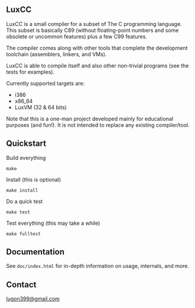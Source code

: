 ## LuxCC

LuxCC is a small compiler for a subset of The C programming language. This subset is basically C89 (without floating-point numbers and some obsolete or uncommon features) plus a few C99 features.

The compiler comes along with other tools that complete the development toolchain (assemblers, linkers, and VMs).

LuxCC is able to compile itself and also other non-trivial programs (see the tests for examples).

Currently supported targets are:

* i386
* x86_64
* LuxVM (32 & 64 bits)

Note that this is a one-man project developed mainly for educational purposes (and fun!). It is not intended to replace any existing compiler/tool.

## Quickstart

Build everything

    make

Install (this is optional)

    make install

Do a quick test

    make test

Test everything (this may take a while)

    make fulltest

## Documentation

See `doc/index.html` for in-depth information on usage, internals, and more.

## Contact

<lugon399@gmail.com>
